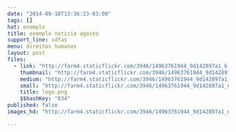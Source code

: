 ```yaml
---
date: "2014-09-10T13:36:23-03:00"
tags: []
hat: exemplo
title: exemplo noticia agosto
support_line: sdfas
menu: direitos humanos
layout: post
files:
  - link: "http://farm4.staticflickr.com/3946/14963761944_9d142897a1_b.jpg"
    thumbnail: "http://farm4.staticflickr.com/3946/14963761944_9d142897a1_t.jpg"
    medium: "http://farm4.staticflickr.com/3946/14963761944_9d142897a1_z.jpg"
    small: "http://farm4.staticflickr.com/3946/14963761944_9d142897a1_n.jpg"
    title: logo.png
    $$hashKey: "034"
published: false
images_hd: "http://farm4.staticflickr.com/3946/14963761944_9d142897a1_n.jpg"

---
```

